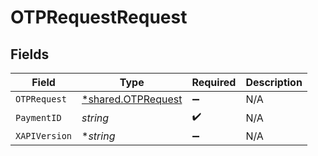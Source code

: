 # OTPRequestRequest


## Fields

| Field                                                   | Type                                                    | Required                                                | Description                                             |
| ------------------------------------------------------- | ------------------------------------------------------- | ------------------------------------------------------- | ------------------------------------------------------- |
| `OTPRequest`                                            | [*shared.OTPRequest](../../models/shared/otprequest.md) | :heavy_minus_sign:                                      | N/A                                                     |
| `PaymentID`                                             | *string*                                                | :heavy_check_mark:                                      | N/A                                                     |
| `XAPIVersion`                                           | **string*                                               | :heavy_minus_sign:                                      | N/A                                                     |